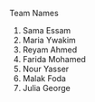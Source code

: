 Team Names 
1. Sama Essam
2. Maria Ywakim
3. Reyam Ahmed
4. Farida Mohamed
5. Nour Yasser
6. Malak Foda
7. Julia George
